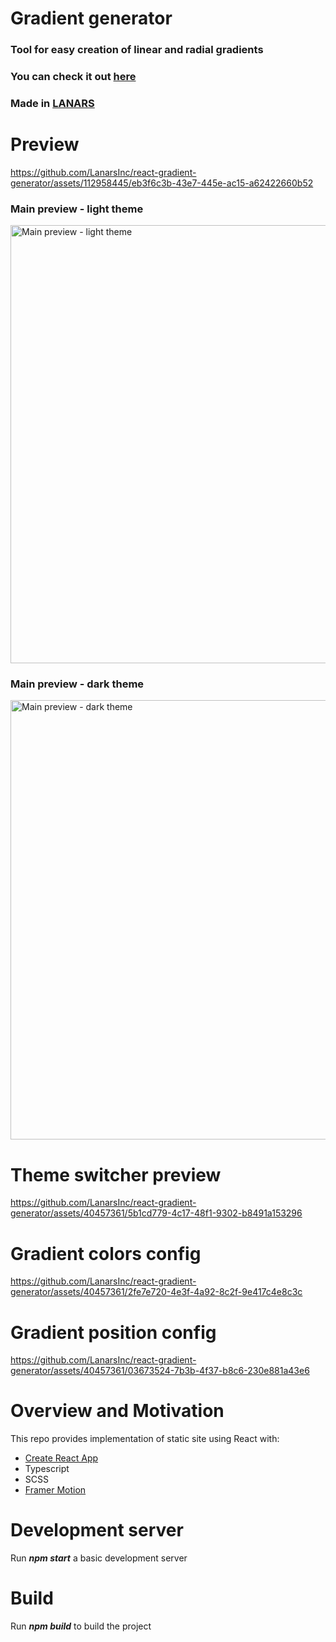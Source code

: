 # Gradient generator
### Tool for easy creation of linear and radial gradients
### You can check it out [here](https://react-gradient-generator.lanars-open-source.com/)
### Made in [LANARS](https://lanars.com/)

# Preview
https://github.com/LanarsInc/react-gradient-generator/assets/112958445/eb3f6c3b-43e7-445e-ac15-a62422660b52

### Main preview - light theme
<img width="701" alt="Main preview - light theme" src="https://github.com/LanarsInc/react-gradient-generator/assets/40457361/a89a5b17-e980-4734-a547-f6b5cb217c09">

### Main preview - dark theme
<img width="703" alt="Main preview - dark theme" src="https://github.com/LanarsInc/react-gradient-generator/assets/40457361/cb587e49-3144-4822-a01e-7d8bd4136ef7">

# Theme switcher preview
https://github.com/LanarsInc/react-gradient-generator/assets/40457361/5b1cd779-4c17-48f1-9302-b8491a153296

# Gradient colors config
https://github.com/LanarsInc/react-gradient-generator/assets/40457361/2fe7e720-4e3f-4a92-8c2f-9e417c4e8c3c

# Gradient position config
https://github.com/LanarsInc/react-gradient-generator/assets/40457361/03673524-7b3b-4f37-b8c6-230e881a43e6

# Overview and Motivation
This repo provides implementation of static site using React with:
* [Create React App](https://create-react-app.dev/)
* Typescript
* SCSS
* [Framer Motion](https://www.framer.com/motion/)

# Development server
Run ***npm start*** a basic development server

# Build
Run ***npm build*** to build the project
